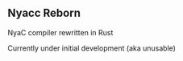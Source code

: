 ## Nyacc Reborn

NyaC compiler rewritten in Rust

Currently under initial development (aka unusable)